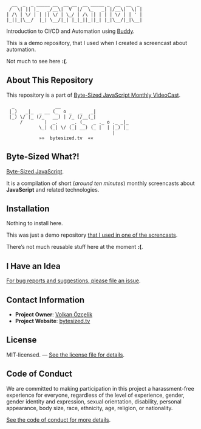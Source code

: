 ```
  __  _  _ _____ __  __ __  __ _____ _  __  __  _
 /  \| || |_   _/__\|  V  |/  \_   _| |/__\|  \| |
| /\ | \/ | | || \/ | \_/ | /\ || | | | \/ | | ' |
|_||_|\__/  |_| \__/|_| |_|_||_||_| |_|\__/|_|\__|
```

Introduction to CI/CD and Automation using [Buddy](https://buddy.works).

This is a demo repository, that I used when I created a screencast about automation.

Not much to see here **:(**.

## About This Repository

This repository is a part of [Byte-Sized JavaScript Monthly VideoCast][vidcast].

```
  _               __
 |_)   _|_  _ __ (_  o _   _   _|
 |_) \/ |_ (/_   __) | /_ (/__(_|
     /        |  _.     _. (_   _ ._ o ._ _|_
            \_| (_| \/ (_| __) (_ |  | |_) |_
                                       |
            »»  bytesized.tv  ««
```

## Byte-Sized What?!

[Byte-Sized JavaScript][vidcast].

It is a compilation of short (*around ten minutes*) monthly screencasts about **JavaScript** and related technologies.

[vidcast]: https://bytesized.tv/ "ByteSized.TV"

## Installation

Nothing to install here.

This was just a demo repository [that I used in one of the screncasts](https://bytesized.tv).

There’s not much reusable stuff here at the moment **:(**.

## I Have an Idea

[For bug reports and suggestions, please file an issue](https://github.com/jsbites/automation/issues/new).

## Contact Information

* **Project Owner**: [Volkan Özçelik](mailto:me@volkan.io)
* **Project Website**: [bytesized.tv](https://bytesized.tv/)

## License

MIT-licensed. — [See the license file for details](LICENSE.md).

## Code of Conduct

We are committed to making participation in this project a harassment-free experience for everyone, regardless of the level of experience, gender, gender identity and expression, sexual orientation, disability, personal appearance, body size, race, ethnicity, age, religion, or nationality.

[See the code of conduct for more details](CODE_OF_CONDUCT.md).

[vidcast]: https://bytesized.tv/
[ticket]: https://github.com/jsbites/automation/issues/new
